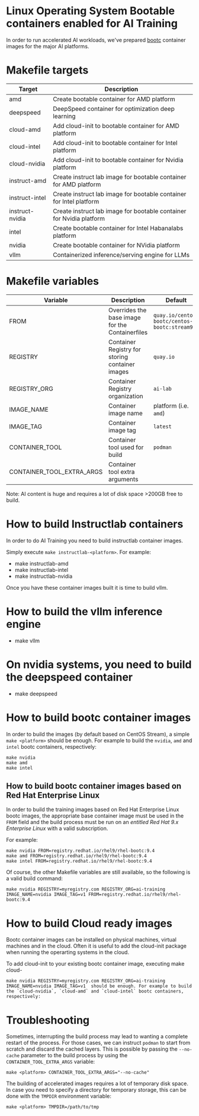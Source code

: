 Linux Operating System Bootable containers enabled for AI Training
===

In order to run accelerated AI workloads, we've prepared [bootc](https://github.com/containers/bootc) container images for the major AI platforms.

# Makefile targets

| Target          | Description                                                         |
|-----------------|---------------------------------------------------------------------|
| amd             | Create bootable container for AMD platform                          |
| deepspeed       | DeepSpeed container for optimization deep learning                  |
| cloud-amd       | Add cloud-init to bootable container for AMD platform               |
| cloud-intel     | Add cloud-init to bootable container for Intel platform             |
| cloud-nvidia    | Add cloud-init to bootable container for Nvidia platform            |
| instruct-amd    | Create instruct lab image for bootable container for AMD platform   |
| instruct-intel  | Create instruct lab image for bootable container for Intel platform |
| instruct-nvidia | Create instruct lab image for bootable container for Nvidia platform|
| intel           | Create bootable container for Intel Habanalabs platform             |
| nvidia          | Create bootable container for NVidia platform                       |
| vllm            | Containerized inference/serving engine for LLMs                     |

# Makefile variables

| Variable                  | Description                                     | Default                                     |
|---------------------------|-------------------------------------------------|---------------------------------------------|
| FROM                      | Overrides the base image for the Containerfiles | `quay.io/centos-bootc/centos-bootc:stream9` |
| REGISTRY                  | Container Registry for storing container images | `quay.io`                                   |
| REGISTRY_ORG              | Container Registry organization 	      	      | `ai-lab`                                    |
| IMAGE_NAME                | Container image name                            | platform (i.e. `amd`)                       |
| IMAGE_TAG                 | Container image tag                             | `latest`                                    |
| CONTAINER_TOOL            | Container tool used for build                   | `podman`                                    |
| CONTAINER_TOOL_EXTRA_ARGS | Container tool extra arguments                  | ` `                                         |


Note: AI content is huge and requires a lot of disk space >200GB free to build.

# How to build Instructlab containers

In order to do AI Training you need to build instructlab container images.

Simply execute `make instructlab-<platform>`. For example:

* make instructlab-amd
* make instructlab-intel
* make instructlab-nvidia

Once you have these container images built it is time to build vllm.

# How to build the vllm inference engine

* make vllm

# On nvidia systems, you need to build the deepspeed container

* make deepspeed

# How to build bootc container images

In order to build the images (by default based on CentOS Stream), a simple `make <platform>` should be enough. For example to build the `nvidia`, `amd` and `intel` bootc containers, respectively:

```
make nvidia
make amd
make intel
```

## How to build bootc container images based on Red Hat Enterprise Linux

In order to build the training images based on Red Hat Enterprise Linux bootc images, the appropriate base container image must be used in the `FROM` field and the build process must be run on an *entitled Red Hat 9.x Enterprise Linux* with a valid subscription.

For example:

```
make nvidia FROM=registry.redhat.io/rhel9/rhel-bootc:9.4
make amd FROM=registry.redhat.io/rhel9/rhel-bootc:9.4
make intel FROM=registry.redhat.io/rhel9/rhel-bootc:9.4
```

Of course, the other Makefile variables are still available, so the following is a valid build command:

```
make nvidia REGISTRY=myregistry.com REGISTRY_ORG=ai-training IMAGE_NAME=nvidia IMAGE_TAG=v1 FROM=registry.redhat.io/rhel9/rhel-bootc:9.4
```

# How to build Cloud ready images

Bootc container images can be installed on physical machines, virtual machines and in the cloud.  Often it is useful to add the cloud-init package when running the operarting systems in the cloud.

To add cloud-init to your existing bootc container image, executing make cloud-<platform>
```
make nvidia REGISTRY=myregistry.com REGISTRY_ORG=ai-training IMAGE_NAME=nvidia IMAGE_TAG=v1  should be enough. For example to build the `cloud-nvidia`, `cloud-amd` and `cloud-intel` bootc containers, respectively:
```

# Troubleshooting

Sometimes, interrupting the build process may lead to wanting a complete restart of the process. For those cases, we can instruct `podman` to start from scratch and discard the cached layers. This is possible by passing the `--no-cache` parameter to the build process by using the `CONTAINER_TOOL_EXTRA_ARGS` variable:

```
make <platform> CONTAINER_TOOL_EXTRA_ARGS="--no-cache"
```

The building of accelerated images requires a lot of temporary disk space. In case you need to specify a directory for temporary storage, this can be done with the `TMPDIR` environment variable:

```
make <platform> TMPDIR=/path/to/tmp
```
